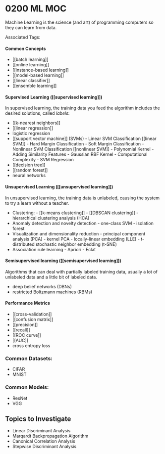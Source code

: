 # 0200 ML MOC
Machine Learning is the science (and art) of programming computers so they can learn from data.

Associated Tags: 

#### Common Concepts
- [[batch learning]]
- [[online learning]]
- [[instance-based learning]]
- [[model-based learning]]
- [[linear classifier]]
- [[ensemble learning]]


#### Supervised Learning ([[supervised learning]])
In supervised learning, the training data you feed the algorithm includes the desired solutions, called *labels*:
- [[k-nearest neighbors]]
- [[linear regression]]
- logistic regression
- [[support vector machine]] (SVMs)
		- Linear SVM Classification [[linear SVM]]
			- Hard Margin Classification
			- Soft Margin Classification
		- Nonlinear SVM Classification [[nonlinear SVM]]
			- Polynomial Kernel
			- Adding Similarity Features
			- Gaussian RBF Kernel
			- Computational Complexity
		- SVM Regression
- [[decision tree]]
- [[random forest]]
- neural networks

#### Unsupervised Learning ([[unsupervised learning]])
In unsupervised learning, the training data is unlabeled, causing the system to try a learn without a teacher.
- Clustering:
		- [[k-means clustering]]
		- [[DBSCAN clustering]]
		- hierarchical clustering analysis (HCA)
- Anomaly detection and novelty detection
		- one-class SVM
		- isolation forest
- Visualization and dimensionality reduction
		- principal component analysis (PCA)
		- kernel PCA
		- locally-linear embedding (LLE)
		- t-distributed stochastic neighbor embedding (t-SNE)
- Association rule learning
		- Apriori
		- Eclat

#### Semisupervised learning ([[semisupervised learning]])
Algorithms that can deal with partially labeled training data, usually a lot of unlabeled data and a little bit of labeled data.
-	deep belief networks (DBNs)
-	restricted Boltzmann machines (RBMs)

#### Performance Metrics
- [[cross-validation]]
- [[confusion matrix]]
- [[precision]]
- [[recall]]
- [[ROC curve]]
- [[AUC]]
- cross entropy loss

### Common Datasets:
- CIFAR
- MNIST

### Common Models:
- ResNet
- VGG

## Topics to Investigate
- Linear Discriminant Analysis
- Marqardt Backpropagation Algorithm
- Canonical Correlation Analysis
- Stepwise Discriminant Analysis